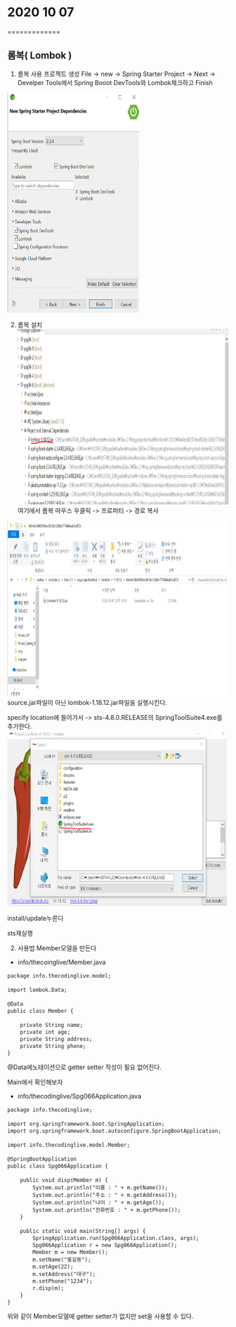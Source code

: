 # 2020 10 07
=============

##  롬복( Lombok )

1. 롬복 사용 프로젝트 생성
File -> new -> Spring Starter Project -> Next -> Develper Tools에서 Spring Booot DevTools와 Lombok체크하고 Finish

<img src ="/img/20201007_01.PNG" width="300px" height="500px"></img>

2. 롬복 설치
<img src ="/img/20201007_02.PNG" width="500px" height="400px"></img>
여기에서 롬복 마우스 우클릭 -> 프로퍼티 -> 경로 복사

<img src ="/img/20201007_03.PNG" width="500px" height="400px"></img>
source.jar파일이 아닌 lombok-1.18.12.jar파일을 실행시킨다.

specify location에 들어가서 -> sts-4.8.0.RELEASE의 SpringToolSuite4.exe를 추가한다.
<img src ="/img/20201007_04.PNG" width="500px" height="400px"></img>

install/update누른다

sts재실행

2. 사용법
Member모델을 만든다
* info/thecoinglive/Member.java
```
package info.thecodinglive.model;

import lombok.Data;

@Data
public class Member {
	
	private String name;
	private int age;
	private String address;
	private String phone;
}
```
@Data에노테이션으로 getter setter 작성이 필요 없어진다.

Main에서 확인해보자
* info/thecodinglive/Spg066Application.java
```
package info.thecodinglive;

import org.springframework.boot.SpringApplication;
import org.springframework.boot.autoconfigure.SpringBootApplication;

import info.thecodinglive.model.Member;

@SpringBootApplication
public class Spg066Application {
	
	public void disp(Member m) {
		System.out.println("이름 : " + m.getName());
		System.out.println("주소 : " + m.getAddress());
		System.out.println("나이 : " + m.getAge());
		System.out.println("전화번호 : " + m.getPhone());
	}
	
	public static void main(String[] args) {
		SpringApplication.run(Spg066Application.class, args);
		Spg066Application r = new Spg066Application();
		Member m = new Member();
		m.setName("홍길동");
		m.setAge(22);
		m.setAddress("대구");
		m.setPhone("1234");
		r.disp(m);
	}
}
```
위와 같이 Member모델에 getter setter가 없지만 set을 사용할 수 있다.
